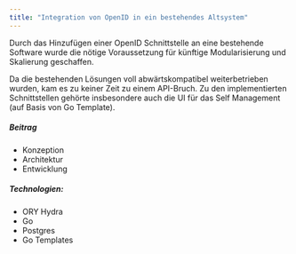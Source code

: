 ```yaml
---
title: "Integration von OpenID in ein bestehendes Altsystem"
---
```

Durch das Hinzufügen einer OpenID Schnittstelle an eine bestehende Software wurde die nötige Voraussetzung für künftige Modularisierung und Skalierung geschaffen.

Da die bestehenden Lösungen voll abwärtskompatibel weiterbetrieben wurden, kam es zu keiner Zeit zu einem API-Bruch. Zu den implementierten Schnittstellen gehörte insbesondere auch die 
UI für das Self Management (auf Basis von Go Template).

##### Beitrag
- Konzeption
- Architektur
- Entwicklung

##### Technologien:
- ORY Hydra
- Go
- Postgres
- Go Templates
